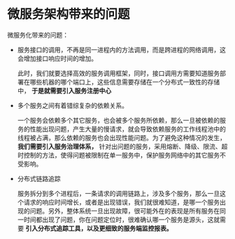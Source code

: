 # 微服务架构带来的问题

微服务化带来的问题：

- 服务接口的调用，不再是同一进程内的方法调用，而是跨进程的网络调用，这会增加接口响应时间的增加。

  此时，我们就要选择高效的服务调用框架，同时，接口调用方需要知道服务部署在哪些机器的哪个端口上，这些信息需要存储在一个分布式一致性的存储中， **于是就需要引入服务注册中心**

- 多个服务之间有着错综复杂的依赖关系。

  一个服务会依赖多个其它服务，也会被多个服务所依赖，那么一旦被依赖的服务的性能出现问题，产生大量的慢请求，就会导致依赖服务的工作线程池中的线程被占满，那么依赖的服务也会出现性能问题。为了避免这种情况的发生， **我们需要引入服务治理体系，** 针对出问题的服务，采用熔断、降级、限流、超时控制的方法，使得问题被限制在单一服务中，保护服务网络中的其它服务不受影响。

- 分布式链路追踪

  服务拆分到多个进程后，一条请求的调用链路上，涉及多个服务，那么一旦这个请求的响应时间增长，或者是出现错误，我们就很难知道，是哪一个服务出现的问题。另外，整体系统一旦出现故障，很可能外在的表现是所有服务在同一时间都出现了问题，你在问题定位时，很难确认哪一个服务是源头，这就需要 **引入分布式追踪工具，以及更细致的服务端监控报表。**